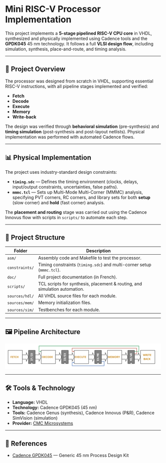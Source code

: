 # Mini RISC-V Processor Implementation

This project implements a **5-stage pipelined RISC-V CPU core** in VHDL, synthesized and physically implemented using Cadence tools and the **GPDK045** 45 nm technology. It follows a full **VLSI design flow**, including simulation, synthesis, place-and-route, and timing analysis.

---

## 📜 Project Overview

The processor was designed from scratch in VHDL, supporting essential RISC-V instructions, with all pipeline stages implemented and verified:

- **Fetch**
- **Decode**
- **Execute**
- **Memory**
- **Write-back**

The design was verified through **behavioral simulation** (pre-synthesis) and **timing simulation** (post-synthesis and post-layout netlists). Physical implementation was performed with automated Cadence flows.

---

## 📊 Physical Implementation

The project uses industry-standard design constraints:

- **`timing.sdc`** — Defines the timing environment (clocks, delays, input/output constraints, uncertainties, false paths).
- **`mmmc.tcl`** — Sets up Multi-Mode Multi-Corner (MMMC) analysis, specifying PVT corners, RC corners, and library sets for both **setup** (slow corner) and **hold** (fast corner) analysis.

The **placement and routing** stage was carried out using the Cadence Innovus flow with scripts in `scripts/` to automate each step.

---

## 📂 Project Structure

| Folder          | Description |
|-----------------|-------------|
| `asm/`          | Assembly code and Makefile to test the processor. |
| `constraints/`  | Timing constraints (`timing.sdc`) and multi-corner setup (`mmmc.tcl`). |
| `doc/`          | Full project documentation (in French). |
| `scripts/`      | TCL scripts for synthesis, placement & routing, and simulation automation. |
| `sources/hdl/`  | All VHDL source files for each module. |
| `sources/mem/`  | Memory initialization files. |
| `sources/sim/`  | Testbenches for each module. |

---

## 🖼 Pipeline Architecture

![Pipeline](doc/pipeline.png "Pipeline")

---

## 🛠 Tools & Technology

- **Language:** VHDL
- **Technology:** Cadence GPDK045 (45 nm)
- **Tools:** Cadence Genus (synthesis), Cadence Innovus (P&R), Cadence SimVision (simulation)
- **Provider:** [CMC Microsystems](https://www.cmc.ca/WhatWeOffer/Products/CMC-00200-04870.aspx)

---

## 📌 References

- [Cadence GPDK045](https://www.cmc.ca/WhatWeOffer/Products/CMC-00200-04870.aspx) — Generic 45 nm Process Design Kit
